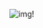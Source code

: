 ![img!](https://cdn.discordapp.com/attachments/978517958483652648/1103605067124330528/animesher.png)
